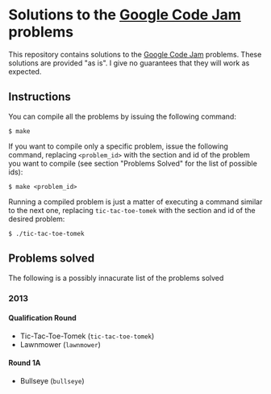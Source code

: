 # Solutions to the [Google Code Jam][1] problems

This repository contains solutions to the [Google Code Jam][1]
problems. These solutions are provided "as is". I give no guarantees that they
will work as expected.

## Instructions

You can compile all the problems by issuing the following command:

    $ make

If you want to compile only a specific problem, issue the following command,
replacing `<problem_id>` with the section and id of the problem you want to
compile (see section "Problems Solved" for the list of possible ids):

    $ make <problem_id>

Running a compiled problem is just a matter of executing a command similar to
the next one, replacing `tic-tac-toe-tomek` with the section and id of the desired problem:

    $ ./tic-tac-toe-tomek

## Problems solved

The following is a possibly innacurate list of the problems solved

### 2013

#### Qualification Round

* Tic-Tac-Toe-Tomek (`tic-tac-toe-tomek`)
* Lawnmower (`lawnmower`)

#### Round 1A

* Bullseye (`bullseye`)

[1]: http://code.google.com/codejam
